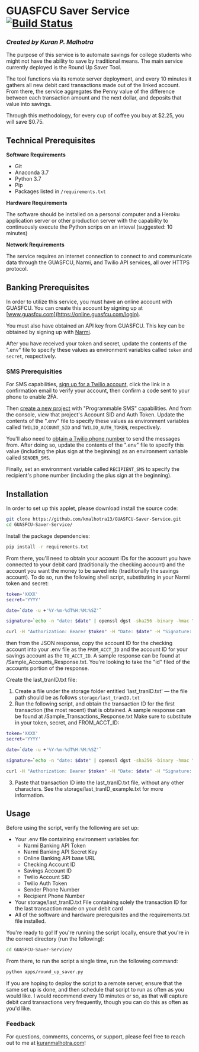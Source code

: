 # GUASFCU Saver Service [![Build Status](https://travis-ci.com/kmalhotra13/GUASFCU-Saver-Service.svg?branch=master)](https://travis-ci.com/kmalhotra13/GUASFCU-Saver-Service)
<i><h3>Created by Kuran P. Malhotra</h3></i>

The purpose of this service is to automate savings for college students who might not have the ability to save by traditional means. The main service currently deployed is the Round Up Saver Tool. 

The tool functions via its remote server deployment, and every 10 minutes it gathers all new debit card transactions made out of the linked account. From there, the service aggregates the Penny value of the difference between each transaction amount and the next dollar, and deposits that value into savings. 

Through this methodology, for every cup of coffee you buy at $2.25, you will save $0.75. 

## Technical Prerequisites

<b>Software Requirements</b>
- Git
- Anaconda 3.7
- Python 3.7
- Pip
- Packages listed in `/requirements.txt`

<b>Hardware Requirements</b>

The software should be installed on a personal computer and a Heroku application server or other production server with the capability to continuously execute the Python scrips on an inteval (suggested: 10 minutes)

<b>Network Requirements</b>

The service requires an internet connection to connect to and communicate data through the GUASFCU, Narmi, and Twilio API services, all over HTTPS protocol. 

## Banking Prerequisites

In order to utilize this service, you must have an online account with GUASFCU. You can create this account by signing up at [www.guasfcu.com](https://online.guasfcu.com/login).

You must also have obtained an API key from GUASFCU. This key can be obtained by signing up with [Narmi](https://www.narmi.com/developers/guides/).

After you have received your token and secret, update the contents of the ".env" file to specify these values as environment variables called `token` and `secret`, respectively.


### SMS Prerequisities

For SMS capabilities, [sign up for a Twilio account](https://www.twilio.com/try-twilio), click the link in a confirmation email to verify your account, then confirm a code sent to your phone to enable 2FA.

Then [create a new project](https://www.twilio.com/console/projects/create) with "Programmable SMS" capabilities. And from the console, view that project's Account SID and Auth Token. Update the contents of the ".env" file to specify these values as environment variables called `TWILIO_ACCOUNT_SID` and `TWILIO_AUTH_TOKEN`, respectively.

You'll also need to [obtain a Twilio phone number](https://www.twilio.com/console/sms/getting-started/build) to send the messages from. After doing so, update the contents of the ".env" file to specify this value (including the plus sign at the beginning) as an environment variable called `SENDER_SMS`.

Finally, set an environment variable called `RECIPIENT_SMS` to specify the recipient's phone number (including the plus sign at the beginning).

## Installation

In order to set up this applet, please download install the source code:

```sh
git clone https://github.com/kmalhotra13/GUASFCU-Saver-Service.git
cd GUASFCU-Saver-Service/
```

Install the package dependencies:

```sh
pip install -r requirements.txt
```

From there, you'll need to obtain your account IDs for the account you have connected to your debit card (traditionally the checking account) and the account you want the money to be saved into (traditionally the savings account). To do so, run the following shell script, substituting in your Narmi token and secret:

```sh
token='XXXX'
secret='YYYY'

date=`date -u +'%Y-%m-%dT%H:%M:%SZ'`

signature=`echo -n "date: $date" | openssl dgst -sha256 -binary -hmac "$secret" | base64`

curl -H "Authorization: Bearer $token" -H "Date: $date" -H "Signature: keyId=\"$token\",algorithm=\"hmac-sha256\",headers=\"date\",signature=\"$signature\"" 'https://api.guasfcu.com/v1/accounts/'
```

then from the JSON response, copy the account ID for the checking account into your .env file as the `FROM_ACCT_ID` and the account ID for your savings account as the `TO_ACCT_ID`. A sample response can be found at /Sample_Accounts_Response.txt. You're looking to take the "id" filed of the accounts portion of the response. 

Create the last_tranID.txt file:

1. Create a file under the storage folder entitled 'last_tranID.txt' — the file path should be as follows `storage/last_tranID.txt`
2. Run the following script, and obtain the transaction ID for the first transaction (the most recent) that is obtained. A sample response can be found at /Sample_Transactions_Response.txt Make sure to substitute in your token, secret, and FROM_ACCT_ID:

```sh
token='XXXX'
secret='YYYY'

date=`date -u +'%Y-%m-%dT%H:%M:%SZ'`

signature=`echo -n "date: $date" | openssl dgst -sha256 -binary -hmac "$secret" | base64`

curl -H "Authorization: Bearer $token" -H "Date: $date" -H "Signature: keyId=\"$token\",algorithm=\"hmac-sha256\",headers=\"date\",signature=\"$signature\"" 'https://api.guasfcu.com/v1/accounts/FROM_ACCT_ID/transactions/'
```

3. Paste that transaction ID into the last_tranID.txt file, without any other characters. See the storage/last_tranID_example.txt for more information.

## Usage

Before using the script, verify the following are set up:
- Your .env file containing environment variables for:
	- Narmi Banking API Token
	- Narmi Banking API Secret Key
	- Online Banking API base URL
	- Checking Account ID
	- Savings Account ID
	- Twilio Account SID
	- Twilio Auth Token
	- Sender Phone Number
	- Recipient Phone Number
- Your storage/last_tranID.txt File containing solely the transaction ID for the last transaction made on your debit card
- All of the software and hardware prerequisites and the requirements.txt file installed. 

You're ready to go! If you're running the script locally, ensure that you're in the correct directory (run the following):

```sh
cd GUASFCU-Saver-Service/
``` 

From there, to run the script a single time, run the following command:

```sh
python apps/round_up_saver.py
```

If you are hoping to deploy the script to a remote server, ensure that the same set up is done, and then schedule that script to run as often as you would like. I would recommend every 10 minutes or so, as that will capture debit card transactions very frequently, though you can do this as often as you'd like. 

### Feedback

For questions, comments, concerns, or support, please feel free to reach out to me at [kuranmalhotra.com](https://kuranmalhotra.com)! 

